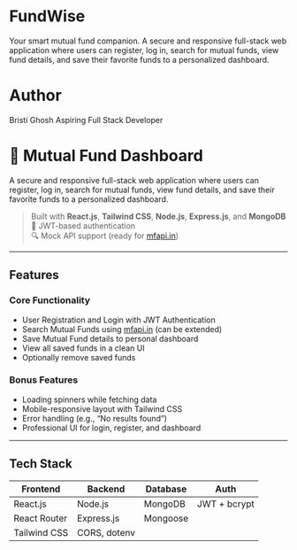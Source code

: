 # FundWise
Your smart mutual fund companion. A secure and responsive full-stack web application where users can register, log in, search for mutual funds, view fund details, and save their favorite funds to a personalized dashboard.

# Author
Bristi Ghosh
 Aspiring Full Stack Developer



# 💸 Mutual Fund Dashboard

A secure and responsive full-stack web application where users can register, log in, search for mutual funds, view fund details, and save their favorite funds to a personalized dashboard.

>  Built with **React.js**, **Tailwind CSS**, **Node.js**, **Express.js**, and **MongoDB**  
> 🔐 JWT-based authentication  
> 🔍 Mock API support (ready for [mfapi.in](https://www.mfapi.in))

---

##  Features

###  Core Functionality
- User Registration and Login with JWT Authentication
- Search Mutual Funds using [mfapi.in](https://www.mfapi.in) (can be extended)
- Save Mutual Fund details to personal dashboard
- View all saved funds in a clean UI
- Optionally remove saved funds

###  Bonus Features
- Loading spinners while fetching data
- Mobile-responsive layout with Tailwind CSS
- Error handling (e.g., “No results found”)
- Professional UI for login, register, and dashboard

---

##  Tech Stack

| Frontend        | Backend         | Database | Auth       |
|----------------|-----------------|----------|------------|
| React.js       | Node.js         | MongoDB  | JWT + bcrypt |
| React Router   | Express.js      | Mongoose |             |
| Tailwind CSS   | CORS, dotenv    |          |             |

